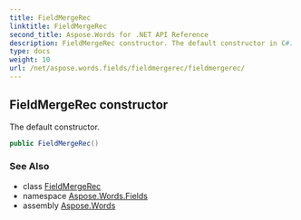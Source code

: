 ```yaml
---
title: FieldMergeRec
linktitle: FieldMergeRec
second_title: Aspose.Words for .NET API Reference
description: FieldMergeRec constructor. The default constructor in C#.
type: docs
weight: 10
url: /net/aspose.words.fields/fieldmergerec/fieldmergerec/
---
```

## FieldMergeRec constructor

The default constructor.

```csharp
public FieldMergeRec()
```

### See Also

* class [FieldMergeRec](../)
* namespace [Aspose.Words.Fields](../../fieldmergerec/)
* assembly [Aspose.Words](../../../)
